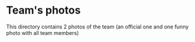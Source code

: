 Team's photos
====

This directory contains 2 photos of the team (an official one and one funny photo with all team members)
